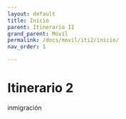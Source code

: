 ```yaml
---
layout: default
title: Inicio
parent: Itinerario II
grand_parent: Móvil
permalink: /docs/movil/iti2/inicio/
nav_order: 1

---
```


# Itinerario 2


inmigración
